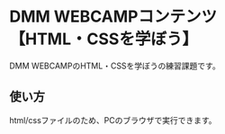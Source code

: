 # DMM WEBCAMPコンテンツ【HTML・CSSを学ぼう】
DMM WEBCAMPのHTML・CSSを学ぼうの練習課題です。
## 使い方
html/cssファイルのため、PCのブラウザで実行できます。
